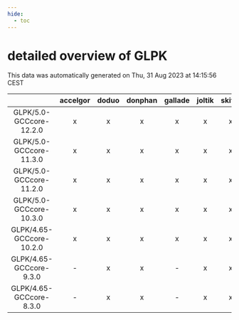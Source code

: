 ```yaml
---
hide:
  - toc
---
```


detailed overview of GLPK
=========================


This data was automatically generated on Thu, 31 Aug 2023 at 14:15:56 CEST  

| |accelgor|doduo|donphan|gallade|joltik|skitty|swalot|victini|
| :---: | :---: | :---: | :---: | :---: | :---: | :---: | :---: | :---: |
|GLPK/5.0-GCCcore-12.2.0|x|x|x|x|x|x|x|x|
|GLPK/5.0-GCCcore-11.3.0|x|x|x|x|x|x|x|x|
|GLPK/5.0-GCCcore-11.2.0|x|x|x|x|x|x|x|x|
|GLPK/5.0-GCCcore-10.3.0|x|x|x|x|x|x|x|x|
|GLPK/4.65-GCCcore-10.2.0|x|x|x|x|x|x|x|x|
|GLPK/4.65-GCCcore-9.3.0|-|x|x|-|x|x|x|x|
|GLPK/4.65-GCCcore-8.3.0|-|x|x|-|x|x|-|x|
